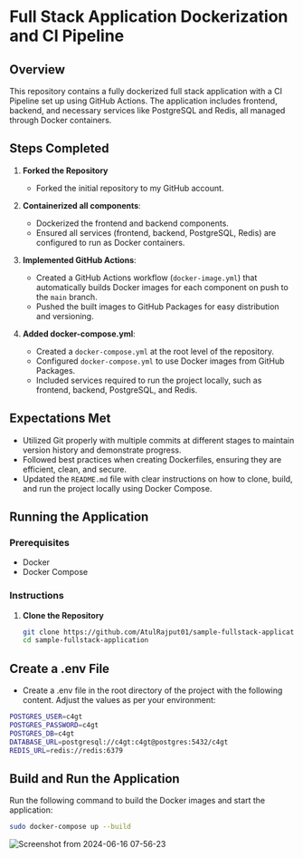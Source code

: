 # Full Stack Application Dockerization and CI Pipeline

## Overview
This repository contains a fully dockerized full stack application with a CI Pipeline set up using GitHub Actions. The application includes frontend, backend, and necessary services like PostgreSQL and Redis, all managed through Docker containers.

## Steps Completed
1. **Forked the Repository**
   - Forked the initial repository to my GitHub account.

2. **Containerized all components**:
   - Dockerized the frontend and backend components.
   - Ensured all services (frontend, backend, PostgreSQL, Redis) are configured to run as Docker containers.

3. **Implemented GitHub Actions**:
   - Created a GitHub Actions workflow (`docker-image.yml`) that automatically builds Docker images for each component on push to the `main` branch.
   - Pushed the built images to GitHub Packages for easy distribution and versioning.

4. **Added docker-compose.yml**:
   - Created a `docker-compose.yml` at the root level of the repository.
   - Configured `docker-compose.yml` to use Docker images from GitHub Packages.
   - Included services required to run the project locally, such as frontend, backend, PostgreSQL, and Redis.

## Expectations Met
- Utilized Git properly with multiple commits at different stages to maintain version history and demonstrate progress.
- Followed best practices when creating Dockerfiles, ensuring they are efficient, clean, and secure.
- Updated the `README.md` file with clear instructions on how to clone, build, and run the project locally using Docker Compose.

## Running the Application

### Prerequisites
- Docker
- Docker Compose

### Instructions

1. **Clone the Repository**

   ```sh
   git clone https://github.com/AtulRajput01/sample-fullstack-application.git
   cd sample-fullstack-application

## Create a .env File

- Create a .env file in the root directory of the project with the following content. Adjust the values as per your environment:

```sh
POSTGRES_USER=c4gt
POSTGRES_PASSWORD=c4gt
POSTGRES_DB=c4gt
DATABASE_URL=postgresql://c4gt:c4gt@postgres:5432/c4gt
REDIS_URL=redis://redis:6379
```

## Build and Run the Application

Run the following command to build the Docker images and start the application:

```sh
sudo docker-compose up --build
```

![Screenshot from 2024-06-16 07-56-23](https://github.com/AtulRajput01/sample-fullstack-application/assets/92659293/fc2a9400-a864-42db-98c9-b303ae2e945a)


